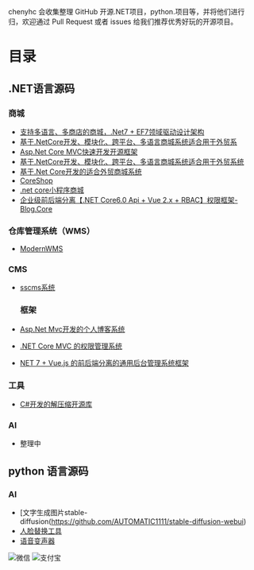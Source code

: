 
chenyhc 会收集整理 GitHub 开源.NET项目，python.项目等，并将他们进行归，欢迎通过 Pull Request 或者 issues 给我们推荐优秀好玩的开源项目。
# 目录
## .NET语言源码
### 商城
- [支持多语言、多商店的商城，.Net7 + EF7领域驱动设计架构](https://github.com/smartstore/Smartstore)
- [基于.NetCore开发、模块化、跨平台、多语言商城系统适合用于外贸系](https://github.com/simplcommerce/SimplCommerce)
- [Asp.Net Core MVC快速开发开源框架](https://github.com/serenity-is/Serenity)
- [基于.NetCore开发、模块化、跨平台、多语言商城系统适合用于外贸系统](https://github.com/simplcommerce/SimplCommerce)
- [基于.Net Core开发的适合外贸商城系统](https://github.com/nopSolutions/nopCommerce)
- [CoreShop](https://gitee.com/CoreUnion/CoreShop?_from=gitee_search)
- [.net core小程序商城](https://github.com/trueai-org/module-shop)
- [企业级前后端分离【.NET Core6.0 Api + Vue 2.x + RBAC】权限框架-Blog.Core](https://github.com/anjoy8/Blog.Core)
 ### 仓库管理系统（WMS）
- [ModernWMS](https://github.com/fjykTec/ModernWMS)
 ### CMS
- [sscms系统](https://github.com/siteserver/cms)

  ### 框架
- [ Asp.Net Mvc开发的个人博客系统](https://gitee.com/LiuCabbage/RightControl_Blog)
- [ .NET Core MVC 的权限管理系统](https://github.com/liukuo362573/YiShaAdmin)
- [NET 7 + Vue.js 的前后端分离的通用后台管理系统框架](https://gitee.com/rector/DncZeus)

 ### 工具
- [C#开发的解压缩开源库](https://github.com/icsharpcode/SharpZipLib)
### AI
- 整理中

## python 语言源码
### AI
- [文字生成图片stable-diffusion(https://github.com/AUTOMATIC1111/stable-diffusion-webui)
- [人脸替换工具](https://github.com/s0md3v/roop)
- [语音变声器](https://github.com/w-okada/voice-changer) 


![微信](https://github.com/yuanmagpt/chenyhc/assets/136598249/be9a6453-004a-4f0b-903d-a16bcbcb0d31)
![支付宝](https://github.com/yuanmagpt/chenyhc/assets/136598249/25e4316f-61cc-4bc0-ada7-a91e3e9d1fae)





